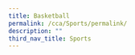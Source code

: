 ```yaml
---
title: Basketball
permalink: /cca/Sports/permalink/
description: ""
third_nav_title: Sports
---
```

